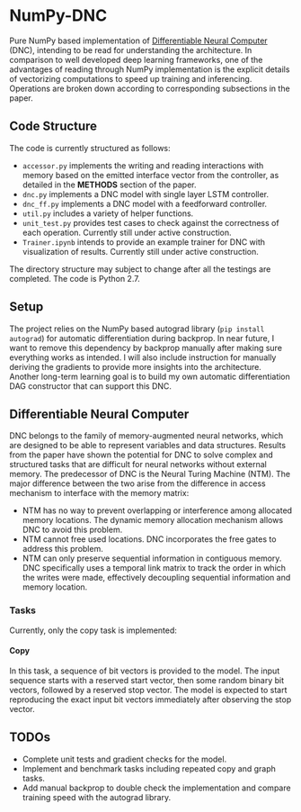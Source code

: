 # NumPy-DNC

Pure NumPy based implementation of [Differentiable Neural Computer](https://www.nature.com/articles/nature20101) (DNC), intending to be read for understanding the architecture. In comparison to well developed deep learning frameworks, one of the advantages of reading through NumPy implementation is the explicit details of vectorizing computations to speed up training and inferencing. Operations are broken down according to corresponding subsections in the paper. 

## Code Structure

The code is currently structured as follows:

* `accessor.py` implements the writing and reading interactions with memory based on the emitted interface vector from the controller, as detailed in the **METHODS** section of the paper.
* `dnc.py` implements a DNC model with single layer LSTM controller.
* `dnc_ff.py` implements a DNC model with a feedforward controller.
* `util.py` includes a variety of helper functions.
* `unit_test.py` provides test cases to check against the correctness of each operation. Currently still under active construction.
*  `Trainer.ipynb` intends to provide an example trainer for DNC with visualization of results. Currently still under active construction.

The directory structure may subject to change after all the testings are completed. The code is Python 2.7.

## Setup

The project relies on the NumPy based autograd library (`pip install autograd`) for automatic differentiation during backprop.  In near future, I want to remove this dependency by backprop manually after making sure everything works as intended. I will also include instruction for manually deriving the gradients to provide more insights into the architecture.
Another long-term learning goal is to build my own automatic differentiation DAG constructor that can support this DNC.

## Differentiable Neural Computer
DNC belongs to the family of memory-augmented neural networks, which are designed to be able to represent variables and data structures. Results from the paper have shown the potential for DNC to solve complex and structured tasks that are difficult for neural networks without external memory. The predecessor of DNC is the Neural Turing Machine (NTM). The major difference between the two arise from the difference in access mechanism to interface with the memory matrix:
* NTM has no way to prevent overlapping or interference among allocated memory locations. The dynamic memory allocation mechanism allows DNC to avoid this problem.
* NTM cannot free used locations. DNC incorporates the free gates to address this problem.
* NTM can only preserve sequential information in contiguous memory. DNC specifically uses a temporal link matrix to track the order in which the writes were made, effectively decoupling sequential information and memory location.

### Tasks

Currently, only the copy task is implemented:

#### Copy

In this task,  a sequence of bit vectors is provided to the model. The input sequence starts with a reserved start vector, then some random binary bit vectors, followed by a reserved stop vector. The model is expected to start reproducing the exact input bit vectors immediately after observing the stop vector.

## TODOs
* Complete unit tests and gradient checks for the model.
* Implement and benchmark tasks including repeated copy and graph tasks.
* Add manual backprop to double check the implementation and compare training speed with the autograd library.
